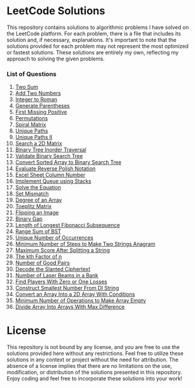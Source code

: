 # LeetCode Solutions 

This repository contains solutions to algorithmic problems I have solved on the LeetCode platform. For each problem, there is 
a file that includes its solution and, if necessary, explanations. It's important to note that the solutions provided for each 
problem may not represent the most optimized or fastest solutions. These solutions are entirely my own, reflecting my approach 
to solving the given problems.


### List of Questions

1. [Two Sum](https://leetcode.com/problems/two-sum/)
2. [Add Two Numbers](https://leetcode.com/problems/add-two-numbers/)
3. [Integer to Roman](https://leetcode.com/problems/integer-to-roman/)
4. [Generate Parentheses](https://leetcode.com/problems/generate-parentheses/)
5. [First Missing Positive](https://leetcode.com/problems/first-missing-positive/)
6. [Permutations](https://leetcode.com/problems/permutations/)
7. [Spiral Matrix](https://leetcode.com/problems/spiral-matrix/)
8. [Unique Paths](https://leetcode.com/problems/unique-paths/)
9. [Unique Paths II](https://leetcode.com/problems/unique-paths-ii/)
10. [Search a 2D Matrix](https://leetcode.com/problems/search-a-2d-matrix/)
11. [Binary Tree Inorder Traversal](https://leetcode.com/problems/binary-tree-inorder-traversal/)
12. [Validate Binary Search Tree](https://leetcode.com/problems/validate-binary-search-tree/)
13. [Convert Sorted Array to Binary Search Tree](https://leetcode.com/problems/convert-sorted-array-to-binary-search-tree/)
14. [Evaluate Reverse Polish Notation](https://leetcode.com/problems/evaluate-reverse-polish-notation/)
15. [Excel Sheet Column Number](https://leetcode.com/problems/excel-sheet-column-number/)
16. [Implement Queue using Stacks](https://leetcode.com/problems/implement-queue-using-stacks/)
17. [Solve the Equation](https://leetcode.com/problems/solve-the-equation/)
18. [Set Mismatch](https://leetcode.com/problems/set-mismatch/)
19. [Degree of an Array](https://leetcode.com/problems/degree-of-an-array/)
20. [Toeplitz Matrix](https://leetcode.com/problems/toeplitz-matrix/)
21. [Flipping an Image](https://leetcode.com/problems/flipping-an-image/)
22. [Binary Gap](https://leetcode.com/problems/binary-gap/)
23. [Length of Longest Fibonacci Subsequence](https://leetcode.com/problems/length-of-longest-fibonacci-subsequence/)
24. [Range Sum of BST](https://leetcode.com/problems/range-sum-of-bst/)
25. [Unique Number of Occurrences](https://leetcode.com/problems/unique-number-of-occurrences/)
26. [Minimum Number of Steps to Make Two Strings Anagram](https://leetcode.com/problems/minimum-number-of-steps-to-make-two-strings-anagram/)
27. [Maximum Score After Splitting a String](https://leetcode.com/problems/maximum-score-after-splitting-a-string/)
28. [The kth Factor of n](https://leetcode.com/problems/the-kth-factor-of-n/)
29. [Number of Good Pairs](https://leetcode.com/problems/number-of-good-pairs/)
30. [Decode the Slanted Ciphertext](https://leetcode.com/problems/decode-the-slanted-ciphertext/)
31. [Number of Laser Beams in a Bank](https://leetcode.com/problems/number-of-laser-beams-in-a-bank/)
32. [Find Players With Zero or One Losses](https://leetcode.com/problems/find-players-with-zero-or-one-losses/)
33. [Construct Smallest Number From DI String](https://leetcode.com/problems/construct-smallest-number-from-di-string/)
34. [Convert an Array Into a 2D Array With Conditions](https://leetcode.com/problems/convert-an-array-into-a-2d-array-with-conditions/)
35. [Minimum Number of Operations to Make Array Empty](https://leetcode.com/problems/minimum-number-of-operations-to-make-array-empty/)
36. [Divide Array Into Arrays With Max Difference](https://leetcode.com/problems/divide-array-into-arrays-with-max-difference/)


# License

This repository is not bound by any license, and you are free to use the solutions provided here without any restrictions. Feel free 
to utilize these solutions in any context or project without the need for attribution. The absence of a license implies that there are 
no limitations on the use, modification, or distribution of the solutions presented in this repository. Enjoy coding and feel free to 
incorporate these solutions into your work!

